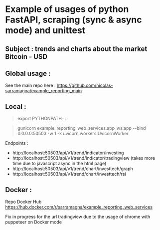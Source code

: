 # Example of usages of python FastAPI, scraping (sync & async mode) and unittest
## Subject : trends and charts about the market Bitcoin - USD

## Global usage :
See the main repo here : https://github.com/nicolas-sarramagna/example_reporting_main

## Local :

>export PYTHONPATH=.

>gunicorn example_reporting_web_services.app_ws:app --bind 0.0.0.0:50503 -w 1 -k uvicorn.workers.UvicornWorker


Endpoints : 
 - http://localhost:50503/api/v1/trend/indicator/investing
 - http://localhost:50503/api/v1/trend/indicator/tradingview (takes more time due to javascript async in the html page)
 - http://localhost:50503/api/v1/trend/chart/investtech/graph
 - http://localhost:50503/api/v1/trend/chart/investtech/rsi


## Docker :
Repo Docker Hub
https://hub.docker.com/r/sarramagna/example_reporting_web_services

Fix in progress for the url tradingview due to the usage of chrome with puppeteer on Docker mode

